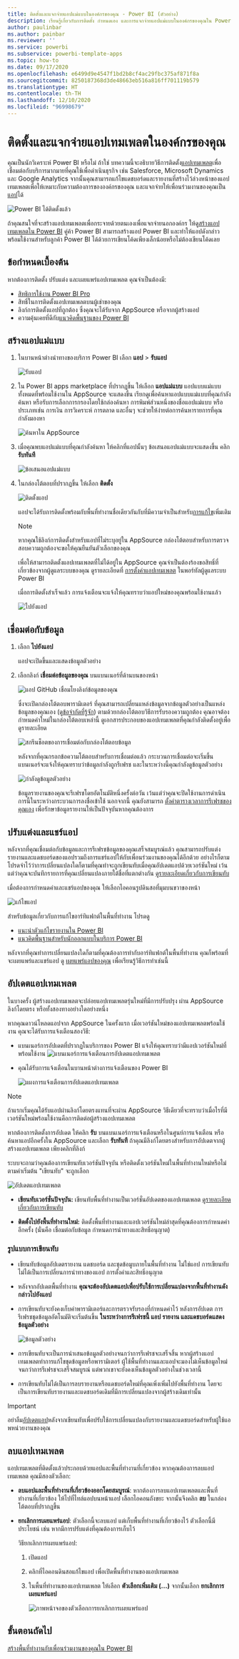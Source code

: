 ```yaml
---
title: ติดตั้งและแจกจ่ายแอปแม่แบบในองค์กรของคุณ - Power BI (ตัวอย่าง)
description: เรียนรู้เกี่ยวกับการติดตั้ง กำหนดเอง และการแจกจ่ายแอปแม่แบบในองค์กรของคุณใน Power BI
author: paulinbar
ms.author: painbar
ms.reviewer: ''
ms.service: powerbi
ms.subservice: powerbi-template-apps
ms.topic: how-to
ms.date: 09/17/2020
ms.openlocfilehash: e6499d9e4547f1bd2b8cf4ac29fbc375af871f8a
ms.sourcegitcommit: 8250187368d3de48663eb516a816ff701119b579
ms.translationtype: HT
ms.contentlocale: th-TH
ms.lasthandoff: 12/10/2020
ms.locfileid: "96998679"
---
```

# <a name="install-and-distribute-template-apps-in-your-organization"></a>ติดตั้งและแจกจ่ายแอปเทมเพลตในองค์กรของคุณ

คุณเป็นนักวิเคราะห์ Power BI หรือไม่ ถ้าใช่ บทความนี้จะอธิบายวิธีการติดตั้ง[แอปเทมเพลต](service-template-apps-overview.md)เพื่อเชื่อมต่อกับบริการมากมายที่คุณใช้เพื่อดำเนินธุรกิจ เช่น Salesforce, Microsoft Dynamics และ Google Analytics จากนั้นคุณสามารถแก้ไขแดชบอร์ดและรายงานที่สร้างไว้ล่วงหน้าของแอปเทมเพลตเพื่อให้เหมาะกับความต้องการขององค์กรของคุณ และแจกจ่ายให้เพื่อนร่วมงานของคุณเป็น[แอป](../consumer/end-user-apps.md)ได้ 

![Power BI ได้ติดตั้งแล้ว](media/service-template-apps-install-distribute/power-bi-get-apps.png)

ถ้าคุณสนใจที่จะสร้างแอปเทมเพลตเพื่อกระจายด้วยตนเองเพื่อแจกจ่ายนอกองค์กร ให้ดู[สร้างแอปเทมเพลตใน Power BI](service-template-apps-create.md) คู่ค้า Power BI สามารถสร้างแอป Power BI และทำให้แอปดังกล่าวพร้อมใช้งานสำหรับลูกค้า Power BI ได้ด้วยการเขียนโค้ดเพียงเล็กน้อยหรือไม่ต้องเขียนโค้ดเลย 

## <a name="prerequisites"></a>ข้อกำหนดเบื้องต้น  

หากต้องการติดตั้ง ปรับแต่ง และเผยแพร่แอปเทมเพลต คุณจำเป็นต้องมี: 

* [สิทธิการใช้งาน Power BI Pro](../fundamentals/service-self-service-signup-for-power-bi.md)
* สิทธิ์ในการติดตั้งแอปเทมเพลตบนผู้เช่าของคุณ
* ลิงก์การติดตั้งแอปที่ถูกต้อง ซึ่งคุณจะได้รับจาก AppSource หรือจากผู้สร้างแอป
* ความคุ้นเคยที่ดีกับ[แนวคิดพื้นฐานของ Power BI](../fundamentals/service-basic-concepts.md)

## <a name="install-a-template-app"></a>สร้างแอปแม่แบบ

1. ในบานหน้าต่างนำทางของบริการ Power BI เลือก **แอป** > **รับแอป**

    ![รับแอป](media/service-template-apps-install-distribute/power-bi-get-apps-arrow.png)

1. ใน Power BI apps marketplace ที่ปรากฏขึ้น ให้เลือก **แอปแม่แบบ** แอปแบบแม่แบบทั้งหมดที่พร้อมใช้งานใน AppSource จะแสดงขึ้น เรียกดูเพื่อค้นหาแอปแบบแม่แบบที่คุณกำลังค้นหา หรือรับการเลือกการกรองโดยใช้กล่องค้นหา การพิมพ์ส่วนหนึ่งของชื่อแอปแม่แบบ หรือประเภทเช่น การเงิน การวิเคราะห์ การตลาด และอื่นๆ จะช่วยให้ง่ายต่อการค้นหารายการที่คุณกำลังมองหา

    ![ค้นหาใน AppSource](media/service-template-apps-install-distribute/power-bi-appsource.png)

1. เมื่อคุณพบแอปแม่แบบที่คุณกำลังค้นหา ให้คลิกที่แอปนั้นๆ ข้อเสนอแอปแม่แบบจะแสดงขึ้น คลิก **รับทันที**

   ![ข้อเสนอแอปแม่แบบ](media/service-template-apps-install-distribute/power-bi-template-app-offer.png)

1. ในกล่องโต้ตอบที่ปรากฏขึ้น ให้เลือก **ติดตั้ง**

    ![ติดตั้งแอป](media/service-template-apps-install-distribute/power-install-dialog.png)
    
    แอปจะได้รับการติดตั้งพร้อมกับพื้นที่ทำงานชื่อเดียวกันกับที่มีความจำเป็นสำหรับ[การแก้ไข](#customize-and-share-the-app)เพิ่มเติม

    > [!NOTE]
    > หากคุณใช้ลิงก์การติดตั้งสำหรับแอปที่ไม่ระบุอยู่ใน AppSource กล่องโต้ตอบสำหรับการตรวจสอบความถูกต้องจะขอให้คุณยืนยันตัวเลือกของคุณ
    >
    >เพื่อให้สามารถติดตั้งแอปเทมเพลตที่ไม่ได้อยู่ใน AppSource คุณจำเป็นต้องร้องขอสิทธิ์ที่เกี่ยวข้องจากผู้ดูแลระบบของคุณ ดูรายละเอียดที่ [การตั้งค่าแอปเทมเพลต](../admin/service-admin-portal.md#template-apps-settings) ในพอร์ทัลผู้ดูแลระบบ Power BI

    เมื่อการติดตั้งสำเร็จแล้ว การแจ้งเตือนจะแจ้งให้คุณทราบว่าแอปใหม่ของคุณพร้อมใช้งานแล้ว

    ![ไปยังแอป](media/service-template-apps-install-distribute/power-bi-go-to-app.png)

## <a name="connect-to-data"></a>เชื่อมต่อกับข้อมูล

1. เลือก **ไปยังแอป**

   แอปจะเปิดขึ้นและแสดงข้อมูลตัวอย่าง

1. เลือกลิงก์ **เชื่อมต่อข้อมูลของคุณ** บนแบนเนอร์ที่ด้านบนของหน้า

   ![แอป GitHub เชื่อมโยงลิงก์ข้อมูลของคุณ](media/service-template-apps-install-distribute/power-bi-template-app-connect-data.png)

    ซึ่งจะเปิดกล่องโต้ตอบพารามิเตอร์ ที่คุณสามารถเปลี่ยนแหล่งข้อมูลจากข้อมูลตัวอย่างเป็นแหล่งข้อมูลของคุณเอง (ดู[ข้อจำกัดที่รู้จัก](service-template-apps-overview.md#known-limitations)) ตามด้วยกล่องโต้ตอบวิธีการรับรองความถูกต้อง คุณอาจต้องกำหนดค่าใหม่ในกล่องโต้ตอบเหล่านี้ ดูเอกสารประกอบของแอปเทมเพลตที่คุณกำลังติดตั้งอยู่เพื่อดูรายละเอียด

   ![สกรีนช็อตของการเชื่อมต่อกับกล่องโต้ตอบข้อมูล](media/service-template-apps-install-distribute/power-bi-template-app-connect-to-data-dialogs.png)

    หลังจากที่คุณกรอกข้อความโต้ตอบสำหรับการเชื่อมต่อแล้ว กระบวนการเชื่อมต่อจะเริ่มขึ้น แบนเนอร์จะแจ้งให้คุณทราบว่าข้อมูลกำลังถูกรีเฟรช และในระหว่างนี้คุณกำลังดูข้อมูลตัวอย่าง

    ![กำลังดูข้อมูลตัวอย่าง](media/service-template-apps-install-distribute/power-bi-template-app-viewing-sample-data.png)

   ข้อมูลรายงานของคุณจะรีเฟรชโดยอัตโนมัติหนึ่งครั้งต่อวัน เว้นแต่ว่าคุณจะปิดใช้งานการดำเนินการนี้ในระหว่างกระบวนการลงชื่อเข้าใช้ นอกจากนี้ คุณยังสามารถ [ตั้งค่าตารางเวลาการรีเฟรชของคุณเอง](./refresh-scheduled-refresh.md) เพื่อรักษาข้อมูลรายงานให้เป็นปัจจุบันหากคุณต้องการ

## <a name="customize-and-share-the-app"></a>ปรับแต่งและแชร์แอป

หลังจากที่คุณเชื่อมต่อกับข้อมูลและการรีเฟรชข้อมูลของคุณเสร็จสมบูรณ์แล้ว คุณสามารถปรับแต่งรายงานและแดชบอร์ดของแอปรวมถึงการแชร์แอปให้กับเพื่อนร่วมงานของคุณได้อีกด้วย อย่างไรก็ตาม โปรดจำไว้ว่าการเปลี่ยนแปลงใดก็ตามที่คุณทำจะถูกเขียนทับเมื่อคุณอัปเดตแอปด้วยเวอร์ชันใหม่ เว้นแต่ว่าคุณจะบันทึกรายการที่คุณเปลี่ยนแปลงภายใต้ชื่อที่แตกต่างกัน [ดูรายละเอียดเกี่ยวกับการเขียนทับ](#overwrite-behavior)

เมื่อต้องการกำหนดค่าและแชร์แอปของคุณ ให้เลือกไอคอนรูปดินสอที่มุมบนขวาของหน้า

![แก้ไขแอป](media/service-template-apps-install-distribute/power-bi-template-app-edit-app.png)


สำหรับข้อมูลเกี่ยวกับการแก้ไขอาร์ทิแฟกต์ในพื้นที่ทำงาน โปรดดู
* [แนะนำตัวแก้ไขรายงานใน Power BI](../create-reports/service-the-report-editor-take-a-tour.md)
* [แนวคิดพื้นฐานสำหรับนักออกแบบในบริการ Power BI](../fundamentals/service-basic-concepts.md)

หลังจากที่คุณทำการเปลี่ยนแปลงใดก็ตามที่คุณต้องการทำกับอาร์ทิแฟกต์ในพื้นที่ทำงาน คุณก็พร้อมที่จะเผยแพร่และแชร์แอป ดู [เผยแพร่แอปของคุณ](../collaborate-share/service-create-distribute-apps.md#publish-your-app) เพื่อเรียนรู้วิธีการทำเช่นนี้

## <a name="update-a-template-app"></a>อัปเดตแอปเทมเพลต

ในบางครั้ง ผู้สร้างแอปเทมเพลตจะปล่อยแอปเทมเพลตรุ่นใหม่ที่มีการปรับปรุง ผ่าน AppSource ลิงก์โดยตรง หรือทั้งสองทางอย่างใดอย่างหนึ่ง

หากคุณดาวน์โหลดแอปจาก AppSource ในครั้งแรก เมื่อเวอร์ชันใหม่ของแอปเทมเพลตพร้อมใช้งาน คุณจะได้รับการแจ้งเตือนสองวิธี:
* แบนเนอร์การอัปเดตที่ปรากฏในบริการของ Power BI แจ้งให้คุณทราบว่ามีแอปเวอร์ชันใหม่ที่พร้อมใช้งาน
  ![แบนเนอร์การแจ้งเตือนการอัปเดตแอปเทมเพลต](media/service-template-apps-install-distribute/power-bi-new-app-version-notification-banner.png)
* คุณได้รับการแจ้งเตือนในบานหน้าต่างการแจ้งเตือนของ Power BI


  ![แผงการแจ้งเตือนการอัปเดตแอปเทมเพลต](media/service-template-apps-install-distribute/power-bi-new-app-version-notification-pane.png)

>[!NOTE]
>ถ้าแรกเริ่มคุณได้รับแอปผ่านลิงก์โดยตรงแทนที่จะผ่าน AppSource วิธีเดียวที่จะทราบว่าเมื่อไรที่มีเวอร์ชันใหม่พร้อมใช้งานคือการติดต่อผู้สร้างแอปเทมเพลต

  หากต้องการติดตั้งการอัปเดต ให้คลิก **รับ** บนแบนเนอร์การแจ้งเตือนหรือในศูนย์การแจ้งเตือน หรือค้นหาแอปอีกครั้งใน AppSource และเลือก **รับทันที** ถ้าคุณมีลิงก์โดยตรงสำหรับการอัปเดตจากผู้สร้างแอปเทมเพลต เพียงคลิกที่ลิงก์
  
  ระบบจะถามว่าคุณต้องการเขียนทับเวอร์ชันปัจจุบัน หรือติดตั้งเวอร์ชันใหม่ในพื้นที่ทำงานใหม่หรือไม่ ตามค่าเริ่มต้น "เขียนทับ" จะถูกเลือก

  ![อัปเดตแอปเทมเพลต](media/service-template-apps-install-distribute/power-bi-update-app-overwrite.png)

- **เขียนทับเวอร์ชั่นปัจจุบัน:** เขียนทับพื้นที่ทำงานเป็นเวอร์ชั่นอัปเดตของแอปเทมเพลต [ดูรายละเอียดเกี่ยวกับการเขียนทับ](#overwrite-behavior)

- **ติดตั้งไปยังพื้นที่ทำงานใหม่:** ติดตั้งพื้นที่ทำงานและแอปเวอร์ชันใหม่ล่าสุดที่คุณต้องการกำหนดค่าอีกครั้ง (นั่นคือ เชื่อมต่อกับข้อมูล กำหนดการนำทางและสิทธิ์อนุญาต)

### <a name="overwrite-behavior"></a>รูปแบบการเขียนทับ

* เขียนทับข้อมูลอัปเดตรายงาน แดชบอร์ด และชุดข้อมูบภายในพื้นที่ทำงาน ไม่ใช่แอป การเขียนทับไม่ได้เป็นการเปลี่ยนการนำทางของแอป การตั้งค่าและสิทธิ์อนุญาต
* หลังจากอัปเดตพื้นที่ทำงาน **คุณจะต้องอัปเดตแอปเพื่อปรับใช้การเปลี่ยนแปลงจากพื้นที่ทำงานดังกล่าวไปยังแอป**
* การเขียนทับจะยังคงเก็บค่าพารามิเตอร์และการตรวจรับรองที่กำหนดค่าไว้ หลังการอัปเดต การรีเฟรชชุดข้อมูลอัตโนมัติจะเริ่มต้นขึ้น **ในระหว่างการรีเฟรชนี้ แอป รายงาน และแดชบอร์ดแสดงข้อมูลตัวอย่าง**

  ![ข้อมูลตัวอย่าง](media/service-template-apps-install-distribute/power-bi-sample-data.png)

* การเขียนทับจะเป็นการนำเสนอข้อมูลตัวอย่างจนกว่าการรีเฟรชจะเสร็จสิ้น หากผู้สร้างแอปเทมเพลตทำการแก้ไขชุดข้อมูลหรือพารามิเตอร์ ผู้ใช้พื้นที่ทำงานและแอปจะมองไม่เห็นข้อมูลใหม่จนกว่าการรีเฟรชจะเสร็จสมบูรณ์ แต่พวกเขาจะยังคงเห็นข้อมูลตัวอย่างในช่วงเวลานี้
* การเขียนทับไม่ได้เป็นการลบรายงานหรือแดชบอร์ดใหม่ที่คุณเพิ่งเพิ่มไปยังพื้นที่ทำงาน โดยจะเป็นการเขียนทับรายงานและแดชบอร์ดเดิมที่มีการเปลี่ยนแปลงจากผู้สร้างเดิมเท่านั้น

>[!IMPORTANT]
>อย่าลืม[อัปเดตแอป](#customize-and-share-the-app)หลังจากเขียนทับเพื่อปรับใช้การเปลี่ยนแปลงกับรายงานและแดชบอร์ดสำหรับผู้ใช้แอพหน่วยงานของคุณ

## <a name="delete-a-template-app"></a>ลบแอปเทมเพลต

แอปเทมเพลตที่ติดตั้งแล้วประกอบด้วยแอปและพื้นที่ทํางานที่เกี่ยวข้อง หากคุณต้องการลบแอปเทมเพลต คุณมีสองตัวเลือก:
* **ลบแอปและพื้นที่ทํางานที่เกี่ยวข้องออกโดยสมบูรณ์**: หากต้องการลบแอปเทมเพลตและพื้นที่ทำงานที่เกี่ยวข้อง ให้ไปที่ไทล์แอปบนหน้าแอป เลือกไอคอนถังขยะ จากนั้นจึงคลิก **ลบ** ในกล่องโต้ตอบที่ปรากฏขึ้น
* **ยกเลิกการเผยแพร่แอป**: ตัวเลือกนี้จะลบแอป แต่เก็บพื้นที่ทํางานที่เกี่ยวข้องไว้ ตัวเลือกนี้มีประโยชน์ เช่น หากมีการปรับแต่งที่คุณต้องการเก็บไว้

    วิธียกเลิกการเผยแพร่แอป:
    1. เปิดแอป
    1. คลิกที่ไอคอนดินสอแก้ไขแอป เพื่อเปิดพื้นที่ทํางานของแอปเทมเพลต
    1. ในพื้นที่ทํางานของแอปเทมเพลต ให้เลือก **ตัวเลือกเพิ่มเติม (...)** จากนั้นเลือก **ยกเลิกการเผยแพร่แอป**

        ![ภาพหน้าจอของตัวเลือกการยกเลิกการเผยแพร่แอป](media/service-template-apps-install-distribute/power-bi-template-app-unpublish.png)


## <a name="next-steps"></a>ขั้นตอนถัดไป

[สร้างพื้นที่ทำงานกับเพื่อนร่วมงานของคุณใน Power BI](../collaborate-share/service-create-the-new-workspaces.md)

